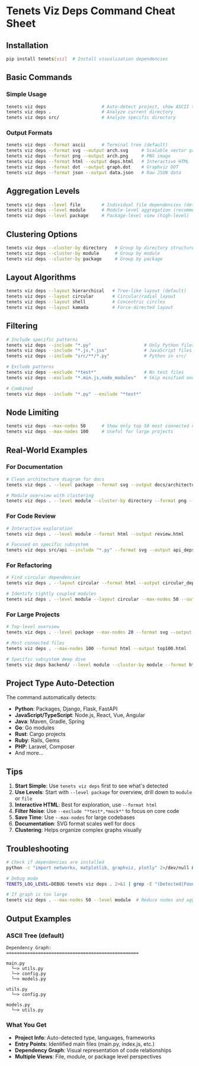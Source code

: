 # Tenets Viz Deps Command Cheat Sheet

## Installation
```bash
pip install tenets[viz]  # Install visualization dependencies
```

## Basic Commands

### Simple Usage
```bash
tenets viz deps                     # Auto-detect project, show ASCII tree
tenets viz deps .                   # Analyze current directory
tenets viz deps src/                # Analyze specific directory
```

### Output Formats
```bash
tenets viz deps --format ascii      # Terminal tree (default)
tenets viz deps --format svg --output arch.svg     # Scalable vector graphics
tenets viz deps --format png --output arch.png     # PNG image
tenets viz deps --format html --output deps.html   # Interactive HTML
tenets viz deps --format dot --output graph.dot    # Graphviz DOT
tenets viz deps --format json --output data.json   # Raw JSON data
```

## Aggregation Levels

```bash
tenets viz deps --level file        # Individual file dependencies (detailed)
tenets viz deps --level module      # Module-level aggregation (recommended)
tenets viz deps --level package     # Package-level view (high-level)
```

## Clustering Options

```bash
tenets viz deps --cluster-by directory   # Group by directory structure
tenets viz deps --cluster-by module      # Group by module
tenets viz deps --cluster-by package     # Group by package
```

## Layout Algorithms

```bash
tenets viz deps --layout hierarchical   # Tree-like layout (default)
tenets viz deps --layout circular       # Circular/radial layout
tenets viz deps --layout shell          # Concentric circles
tenets viz deps --layout kamada         # Force-directed layout
```

## Filtering

```bash
# Include specific patterns
tenets viz deps --include "*.py"                    # Only Python files
tenets viz deps --include "*.js,*.jsx"              # JavaScript files
tenets viz deps --include "src/**/*.py"             # Python in src/

# Exclude patterns
tenets viz deps --exclude "*test*"                  # No test files
tenets viz deps --exclude "*.min.js,node_modules"   # Skip minified and deps

# Combined
tenets viz deps --include "*.py" --exclude "*test*"
```

## Node Limiting

```bash
tenets viz deps --max-nodes 50      # Show only top 50 most connected nodes
tenets viz deps --max-nodes 100     # Useful for large projects
```

## Real-World Examples

### For Documentation
```bash
# Clean architecture diagram for docs
tenets viz deps . --level package --format svg --output docs/architecture.svg

# Module overview with clustering
tenets viz deps . --level module --cluster-by directory --format png --output modules.png
```

### For Code Review
```bash
# Interactive exploration
tenets viz deps . --level module --format html --output review.html

# Focused on specific subsystem
tenets viz deps src/api --include "*.py" --format svg --output api_deps.svg
```

### For Refactoring
```bash
# Find circular dependencies
tenets viz deps . --layout circular --format html --output circular_deps.html

# Identify tightly coupled modules
tenets viz deps . --level module --layout circular --max-nodes 50 --output coupling.svg
```

### For Large Projects
```bash
# Top-level overview
tenets viz deps . --level package --max-nodes 20 --format svg --output overview.svg

# Most connected files
tenets viz deps . --max-nodes 100 --format html --output top100.html

# Specific subsystem deep dive
tenets viz deps backend/ --level module --cluster-by module --format html -o backend.html
```

## Project Type Auto-Detection

The command automatically detects:
- **Python**: Packages, Django, Flask, FastAPI
- **JavaScript/TypeScript**: Node.js, React, Vue, Angular
- **Java**: Maven, Gradle, Spring
- **Go**: Go modules
- **Rust**: Cargo projects
- **Ruby**: Rails, Gems
- **PHP**: Laravel, Composer
- And more...

## Tips

1. **Start Simple**: Use `tenets viz deps` first to see what's detected
2. **Use Levels**: Start with `--level package` for overview, drill down to `module` or `file`
3. **Interactive HTML**: Best for exploration, use `--format html`
4. **Filter Noise**: Use `--exclude "*test*,*mock*"` to focus on core code
5. **Save Time**: Use `--max-nodes` for large codebases
6. **Documentation**: SVG format scales well for docs
7. **Clustering**: Helps organize complex graphs visually

## Troubleshooting

```bash
# Check if dependencies are installed
python -c "import networkx, matplotlib, graphviz, plotly" 2>/dev/null && echo "All deps OK" || echo "Run: pip install tenets[viz]"

# Debug mode
TENETS_LOG_LEVEL=DEBUG tenets viz deps . 2>&1 | grep -E "(Detected|Found|Analyzing)"

# If graph is too large
tenets viz deps . --max-nodes 50 --level module  # Reduce nodes and aggregate
```

## Output Examples

### ASCII Tree (default)
```
Dependency Graph:
==================================================

main.py
  └─> utils.py
  └─> config.py
  └─> models.py

utils.py
  └─> config.py

models.py
  └─> utils.py
```

### What You Get
- **Project Info**: Auto-detected type, languages, frameworks
- **Entry Points**: Identified main files (main.py, index.js, etc.)
- **Dependency Graph**: Visual representation of code relationships
- **Multiple Views**: File, module, or package level perspectives